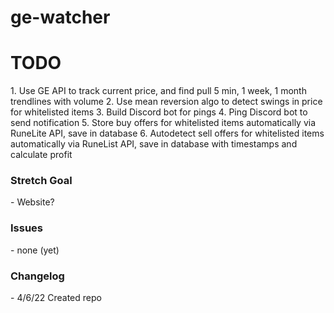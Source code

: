# ge-watcher
<h1>TODO</h1>
1. Use GE API to track current price, and find pull 5 min, 1 week, 1 month trendlines with volume
2. Use mean reversion algo to detect swings in price for whitelisted items
3. Build Discord bot for pings
4. Ping Discord bot to send notification
5. Store buy offers for whitelisted items automatically via RuneLite API, save in database
6. Autodetect sell offers for whitelisted items automatically via RuneList API, save in database with timestamps and calculate profit

<h3>Stretch Goal</h3>
- Website?

<h3>Issues</h3>
- none (yet)

<h3>Changelog</h3>
- 4/6/22 Created repo
